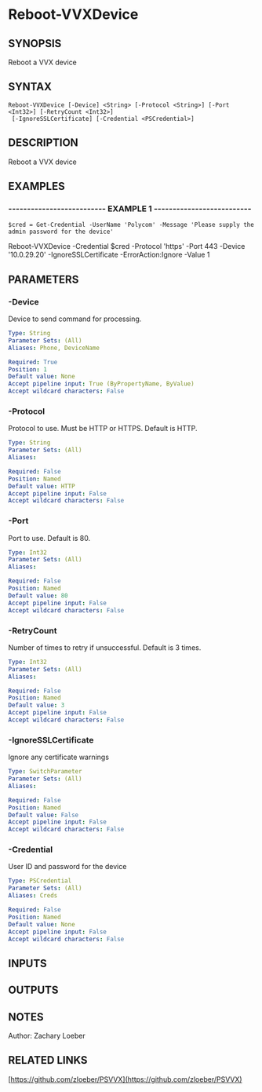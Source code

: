 ﻿---
external help file: PSVVX-help.xml
online version: https://github.com/zloeber/PSVVX
schema: 2.0.0
---

# Reboot-VVXDevice

## SYNOPSIS
Reboot a VVX device

## SYNTAX

```
Reboot-VVXDevice [-Device] <String> [-Protocol <String>] [-Port <Int32>] [-RetryCount <Int32>]
 [-IgnoreSSLCertificate] [-Credential <PSCredential>]
```

## DESCRIPTION
Reboot a VVX device

## EXAMPLES

### -------------------------- EXAMPLE 1 --------------------------
```
$cred = Get-Credential -UserName 'Polycom' -Message 'Please supply the admin password for the device'
```

Reboot-VVXDevice -Credential $cred -Protocol 'https' -Port 443 -Device '10.0.29.20' -IgnoreSSLCertificate -ErrorAction:Ignore -Value 1

## PARAMETERS

### -Device
Device to send command for processing.

```yaml
Type: String
Parameter Sets: (All)
Aliases: Phone, DeviceName

Required: True
Position: 1
Default value: None
Accept pipeline input: True (ByPropertyName, ByValue)
Accept wildcard characters: False
```

### -Protocol
Protocol to use.
Must be HTTP or HTTPS.
Default is HTTP.

```yaml
Type: String
Parameter Sets: (All)
Aliases: 

Required: False
Position: Named
Default value: HTTP
Accept pipeline input: False
Accept wildcard characters: False
```

### -Port
Port to use.
Default is 80.

```yaml
Type: Int32
Parameter Sets: (All)
Aliases: 

Required: False
Position: Named
Default value: 80
Accept pipeline input: False
Accept wildcard characters: False
```

### -RetryCount
Number of times to retry if unsuccessful.
Default is 3 times.

```yaml
Type: Int32
Parameter Sets: (All)
Aliases: 

Required: False
Position: Named
Default value: 3
Accept pipeline input: False
Accept wildcard characters: False
```

### -IgnoreSSLCertificate
Ignore any certificate warnings

```yaml
Type: SwitchParameter
Parameter Sets: (All)
Aliases: 

Required: False
Position: Named
Default value: False
Accept pipeline input: False
Accept wildcard characters: False
```

### -Credential
User ID and password for the device

```yaml
Type: PSCredential
Parameter Sets: (All)
Aliases: Creds

Required: False
Position: Named
Default value: None
Accept pipeline input: False
Accept wildcard characters: False
```

## INPUTS

## OUTPUTS

## NOTES
Author: Zachary Loeber

## RELATED LINKS

[https://github.com/zloeber/PSVVX](https://github.com/zloeber/PSVVX)

